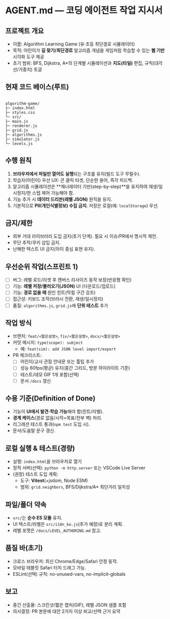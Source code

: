 # AGENT.md — 코딩 에이전트 작업 지시서

## 프로젝트 개요
- 이름: Algorithm Learning Game (유·초등 최단경로 시뮬레이터)
- 목적: 어린이가 **길 찾기/최단경로** 알고리즘 개념을 게임처럼 학습할 수 있는 **웹 기반** 시각화 도구 제공
- 초기 범위: BFS, Dijkstra, A*의 단계별 시뮬레이션과 **지도(타일)** 편집, 규칙(대각선/가중치) 토글

## 현재 코드 베이스(루트)
```

algorithm-game/
├─ index.html
├─ styles.css
└─ src/
├─ main.js
├─ renderer.js
├─ grid.js
├─ algorithms.js
├─ simulator.js
└─ levels.js

```

## 수행 원칙
1. **브라우저에서 파일만 열어도 실행**되는 구조를 유지(빌드 도구 무필수).  
2. 학습자(어린이) 우선 UX: 큰 클릭 타겟, 단순한 용어, 즉각 피드백.  
3. 알고리즘 시뮬레이션은 **제너레이터 기반(step-by-step)**을 유지하여 재생/일시정지/한 스텝 제어 가능해야 함.  
4. 기능 추가 시 **데이터 드리븐(레벨 JSON)** 원칙을 유지.  
5. 기본적으로 **PII(개인식별정보) 수집 금지**. 저장은 로컬(예: `localStorage`) 우선.

## 금지/제한
- 외부 거대 라이브러리 도입 금지(초기 단계). 필요 시 이슈/PR에서 명시적 제안.
- 무단 추적/쿠키 삽입 금지.  
- 난해한 텍스트 UI 금지(아이 중심 표현 유지).

## 우선순위 작업(스프린트 1)
- [ ] 버그: 레벨 로드/리셋 후 캔버스 리사이즈 동작 보장(반응형 확인)
- [ ] 기능: **레벨 저장/불러오기(JSON)** UI (다운로드/업로드)
- [ ] 기능: **경로 없을 때** 원인 힌트(막힘 구간 강조)
- [ ] 접근성: 키보드 조작(브러시 전환, 재생/일시정지)
- [ ] 품질: `algorithms.js`, `grid.js`에 **단위 테스트** 추가

## 작업 방식
- 브랜치: `feat/<짧은설명>`, `fix/<짧은설명>`, `docs/<짧은설명>`
- 커밋 메시지: `type(scope): subject`
  - 예: `feat(sim): add JSON level import/export`
- PR 체크리스트:
  - [ ] 어린이/교사 관점 안내문 또는 툴팁 추가
  - [ ] 성능 60fps(평균) 유지(중간 그리드, 방문 하이라이트 기준)
  - [ ] 테스트/데모 GIF 1개 포함(선택)
  - [ ] 문서 `/docs` 갱신

## 수용 기준(Definition of Done)
- 기능이 **UI에서 발견·학습 가능**해야 함(힌트/라벨).
- **경계 케이스**(경로 없음/시작=목표/전부 벽) 처리.
- 리그레션 테스트 통과(`npm test` 도입 시).
- 문서/도움말 문구 갱신.

## 로컬 실행 & 테스트(경량)
- 실행: `index.html`을 브라우저로 열기
- 정적 서버(선택): `python -m http.server` 또는 VSCode Live Server
- (권장) 테스트 도입 계획:
  - 도구: **Vitest**(+jsdom, Node ESM)
  - 범위: `grid.neighbors`, BFS/Dijkstra/A* 최단거리 일치성

## 파일/폴더 약속
- `src/`는 **순수 ES 모듈** 유지.
- UI 텍스트/라벨은 `src/i18n_ko.js`(추가 예정)로 분리 계획.
- 레벨 포맷은 `/docs/LEVEL_AUTHORING.md` 참고.

## 품질 바(초기)
- 크로스 브라우저: 최신 Chrome/Edge/Safari 안정 동작.
- 모바일 태블릿 Safari 터치 드래그 가능.
- ESLint(선택) 규칙: no-unused-vars, no-implicit-globals

## 보고
- 중간 산출물: 스크린샷/짧은 캡처(GIF), 레벨 JSON 샘플 포함
- 의사결정: PR 본문에 대안 2가지 이상 비교/선택 근거 요약
